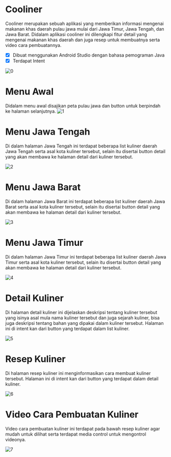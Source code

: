 # Cooliner
Cooliner merupakan sebuah aplikasi yang memberikan informasi mengenai makanan khas daerah pulau jawa mulai dari Jawa Timur, Jawa Tengah, dan Jawa Barat. Didalam aplikasi cooliner ini dilengkapi fitur detail yang mengenai makanan khas daerah dan juga resep untuk membuatnya serta video cara pembuatannya.
- [x] Dibuat menggunakan Android Studio dengan bahasa pemograman Java
- [x] Terdapat Intent

![0](https://user-images.githubusercontent.com/60590053/101479648-16bf4700-3985-11eb-9af2-a1bcc0589b02.jpeg)
# Menu Awal
Didalam menu awal disajikan peta pulau jawa dan button untuk berpindah ke halaman selanjutnya.
![1](https://user-images.githubusercontent.com/60590053/101477410-c1ce0180-3981-11eb-854e-4aa9b07dce34.jpeg)

# Menu Jawa Tengah
Di dalam halaman Jawa Tengah ini terdapat beberapa list kuliner daerah Jawa Tengah serta asal kota kuliner tersebut, selain itu disertai button detail yang akan membawa ke halaman detail dari kuliner tersebut.

![2](https://user-images.githubusercontent.com/60590053/101477407-c1356b00-3981-11eb-8504-2df1f1cb0776.jpeg)

# Menu Jawa Barat
Di dalam halaman Jawa Barat ini terdapat beberapa list kuliner daerah Jawa Barat serta asal kota kuliner tersebut, selain itu disertai button detail yang akan membawa ke halaman detail dari kuliner tersebut.

![3](https://user-images.githubusercontent.com/60590053/101477406-c09cd480-3981-11eb-9fa4-0117768c9342.jpeg)

# Menu Jawa Timur
Di dalam halaman Jawa Timur ini terdapat beberapa list kuliner daerah Jawa Timur serta asal kota kuliner tersebut, selain itu disertai button detail yang akan membawa ke halaman detail dari kuliner tersebut.

![4](https://user-images.githubusercontent.com/60590053/101477404-bed31100-3981-11eb-9cdc-40506e70df01.jpeg)

# Detail Kuliner
Di halaman detail kuliner ini dijelaskan deskripsi tentang kuliner tersebut yang isinya asal mula nama kuliner tersebut dan juga sejarah kuliner, bisa juga deskripsi tentang bahan yang dipakai dalam kuliner tersebut. Halaman ini di intent kan dari button yang terdapat dalam list kuliner.

![5](https://user-images.githubusercontent.com/60590053/101477418-c397c500-3981-11eb-97a9-56f46da007aa.jpeg)

# Resep Kuliner
Di halaman resep kuliner ini menginformasikan cara membuat kuliner tersebut. Halaman ini di intent kan dari button yang terdapat dalam detail kuliner.

![6](https://user-images.githubusercontent.com/60590053/101477417-c2ff2e80-3981-11eb-9725-946186fd0967.jpeg)

# Video Cara Pembuatan Kuliner
Video cara pembuatan kuliner ini terdapat pada bawah resep kuliner agar mudah untuk dilihat serta terdapat media control untuk mengontrol videonya.

![7](https://user-images.githubusercontent.com/60590053/101477414-c2669800-3981-11eb-8aed-89f40bcfebad.jpeg)
